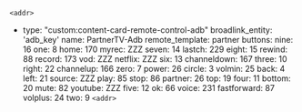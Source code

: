 `<addr>`
  - type: "custom:content-card-remote-control-adb"
    broadlink_entity: 'adb_key'
    name: PartnerTV-Adb
    remote_template: partner
    buttons:
      nine: 16
      one: 8
      home: 170
      myrec: ZZZ
      seven: 14
      lastch: 229
      eight: 15
      rewind: 88
      record: 173
      vod: ZZZ
      netflix: ZZZ
      six: 13
      channeldown: 167
      three: 10
      right: 22
      channelup: 166
      zero: 7
      power: 26
      circle: 3
      volmin: 25
      back: 4
      left: 21
      source: ZZZ
      play: 85
      stop: 86
      partner: 26
      top: 19
      four: 11
      bottom: 20
      mute: 82
      youtube: ZZZ
      five: 12
      ok: 66
      voice: 231
      fastforward: 87
      volplus: 24
      two: 9
`<addr>`
